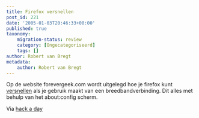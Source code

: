 ```yaml
---
title: Firefox versnellen
post_id: 221
date: '2005-01-03T20:46:33+00:00'
published: true
taxonomy:
    migration-status: review
    category: [Ongecategoriseerd]
    tags: []
author: Robert van Bregt
metadata:
    author: Robert van Bregt
---
```

Op de website forevergeek.com wordt uitgelegd hoe je firefox kunt [versnellen](http://forevergeek.com/open_source/make_firefox_faster.php) als je gebruik maakt van een breedbandverbinding. Dit alles met behulp van het about:config scherm.

Via [hack a day](http://www.hackaday.com/entry/1234000803024910/)